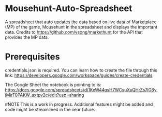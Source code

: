 # Mousehunt-Auto-Spreadsheet
A spreadsheet that auto updates the data based on live data of Marketplace (MP) of the game, Mousehunt in the spreadsheet and displays the important data. Credits to https://github.com/vsong/markethunt for the API that provides the MP data.

# Prerequisites
credentials.json is required. You can learn how to create the file through this link: https://developers.google.com/workspace/guides/create-credentials

The Google Sheet the notebook is pointing to is: https://docs.google.com/spreadsheets/d/1KeW44qsH7WCsuXuQHrZs7lG6yiMirT0PAKW_axtpv2c/edit?usp=sharing

#NOTE
This is a work in progress. Additional features might be added and code might be streamlined in the near future.
